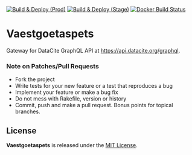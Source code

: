 [![Build & Deploy (Prod)](https://github.com/datacite/vaestgoetaspets/actions/workflows/release.yml/badge.svg)](https://github.com/datacite/vaestgoetaspets/actions/workflows/release.yml) [![Build & Deploy (Stage)](https://github.com/datacite/vaestgoetaspets/actions/workflows/stage.yml/badge.svg)](https://github.com/datacite/vaestgoetaspets/actions/workflows/stage.yml)  [![Docker Build Status](https://img.shields.io/docker/build/datacite/vaestgoetaspets.svg)](https://hub.docker.com/r/datacite/vaestgoetaspets)

# Vaestgoetaspets

Gateway for DataCite GraphQL API at https://api.datacite.org/graphql.

### Note on Patches/Pull Requests

* Fork the project
* Write tests for your new feature or a test that reproduces a bug
* Implement your feature or make a bug fix
* Do not mess with Rakefile, version or history
* Commit, push and make a pull request. Bonus points for topical branches.

## License

**Vaestgoetaspets** is released under the [MIT License](https://github.com/datacite/vaestgoetaspets/blob/master/LICENSE).

